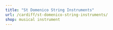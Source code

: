 ```yaml
---
title: "St Domenico String Instruments"
url: /cardiff/st-domenico-string-instruments/
shop: musical instrument
---
```

